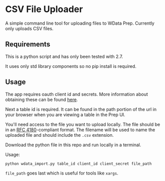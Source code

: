 # CSV File Uploader

A simple command line tool for uploading files to WData Prep. Currently only uploads CSV files.

## Requirements

This is a python script and has only been tested with 2.7.

It uses only std library components so no pip install is required.

## Usage

The app requires oauth client id and secrets. More information about obtaining these can be found [here](https://success.workiva.com/developers/guides/setup).

Next a table id is required. It can be found in the path portion of the url in your browser when you are viewing a table in the Prep UI.

You'll need access to the file you want to upload locally. The file should be in an [RFC 4180](https://tools.ietf.org/html/rfc4180)-compliant format. The filename will be used to name the uploaded file and should include the `.csv` extension.

Download the python file in this repo and run locally in a terminal. 

Usage:
```console
python wdata_import.py table_id client_id client_secret file_path
```

`file_path` goes last which is useful for tools like `xargs`.

